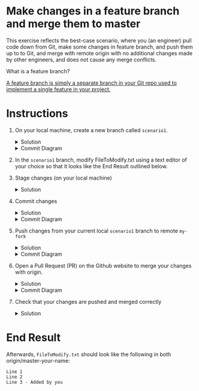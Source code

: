 # Make changes in a feature branch and merge them to master

This exercise reflects the best-case scenario, where you (an engineer) pull code down from Git, make some changes in feature branch, and push them up to to Git, and merge with remote origin with no additional changes made by other engineers, and does not cause any merge conflicts. 

What is a feature branch?

[A feature branch is simply a separate branch in your Git repo used to implement a single feature in your project.](https://bocoup.com/blog/git-workflow-walkthrough-feature-branches)

# Instructions
1. On your local machine, create a new branch called `scenario1`.
    <details>
    <summary>Solution</summary>

    ```console
    $ git checkout -b scenario1
    ```
    </details>

    <details>
    <summary>Commit Diagram</summary>

    Each letter represents a commit. Currently, both `master-your-name` and `my-fork` is pointing at the same commit (the existing content in the repo).
    ```
    A---B master-your-name, my-fork
    ```
    </details>

1. In the `scenario1` branch, modify FileToModify.txt using a text editor of your choice so that it looks like the End Result outlined below. 
1. Stage changes (on your local machine)
    <details>
    <summary>Solution</summary>
    
    ```console 
    $ git stage -A
    ```
    </details>
1. Commit changes
    <details>
    <summary>Solution</summary>
    
    ```console 
    $ git commit -m "your message"
    ```
    </details>
    <details>
    <summary>Commit Diagram</summary>

    Local Repo: 
    
    Branch `scenario1` is pointing at your new commit, C.
    ```
      C scenario1
     /
    A---B master-your-name
    ```

    `my-fork`: 
    
    no changes have been made to remote `my-fork`
    ```
    A---B master-your-name
    ```

    `origin`: 
    
    no changes have been made to remote `origin`
    ```
    A---B master-your-name
    ```
    </details>
1. Push changes from your current local `scenario1` branch to remote `my-fork`
    <details>
    <summary>Solution</summary>
    
    ```console
    $ git push -u my-fork scenario1
    ```
    </details>
    <details>
    <summary>Commit Diagram</summary>

    Local Repo: 
    
    ```
      C scenario1
     /
    A---B master-your-name
    ```

    `my-fork`: 
    ```
      C scenario1
     /
    A---B master-your-name
    ```

    `origin`:
    ```
    A---B master-your-name
    ```
    </details>
1. Open a Pull Request (PR) on the Github website to merge your changes with origin. 
    <details>
    <summary>Solution</summary>
    
    1. Go to `your-fork` (where you pushed your changes) on the Github website. By deafult, this is located at [github.intuit.com/<your-name>/git-practice](github.intuit.com/<your-name>/git-practice).
    1. Click "New pull request" (besides "Branch: master-<your-name>"). Notice this action automatically takes you to the `git-practice` repo in Albertasaurus, as this is where you are trying to merge your code change to. 
    1. Scroll down to see all the file change(s) you have made. Once you have ensured the changes are correct, click the green "Create pull request" button. Add a descriptive title and description illustrating the nature of your code change if you wish. 
    1. Git will automatically run some tests ensuring that your code change is compatible with the existing code in `origin`. If checks fail, there are some issues you need to fix in your code before you're able to merge it. You can also ask reviewers, labels, or assign this task to someone else from the column on the right-hand side. 
    1. Once all checks have passed, you can click "Merge pull request", then "Confirm merge". You also can optionally include some comments describing the merged content. 
    1. You can go to the "code" tab in `Albertasaurus/git-practice`, go to the `master-your-name` branch, and see that your changes are merged.
    </details>

    <details>
    <summary>Commit Diagram</summary>

    Local Repo: 
    
    ```
      C scenario1
     /
    A---B master-your-name
    ```

    `my-fork`: 
    ```
      C scenario1
     /
    A---B master-your-name
    ```

    `origin`:

    After `my-fork` is merged with `master-your-name`, `master-your-name` will also point at your latest commit, C.
    ```
    A---B---C master-your-name
    ```
    </details>
1. Check that your changes are pushed and merged correctly
    <details>
    <summary>Solution</summary>

    ```console
    $ git log
    ```
    The [`git log`](https://git-scm.com/book/en/v2/Git-Basics-Viewing-the-Commit-History) command shows the commit log, containing all the commits and merges by all authors in this project, in reverse chronological order. 

    `(HEAD -> master-your-name)` should be at the top, pointing to the latest commit you made on your local machine. Any other local commits that have not been pushed should be stacked underneath. 

    `(origin/master-your-name, origin/HEAD)` should point to the lastest commit you pushed into `origin`, or `master-your-name`, and any other commits you pushed into this repo should be stacked underneath.
    
   `(my-fork/master)` should point to the latest commit you pushed into `my-fork`, and any other commits you pushed into this repo should be stack underneath.

    If everything is correct, `(HEAD -> master-your-name)`,  `(origin/master-your-name, origin/HEAD)`, and `(my-fork/master)` should now all point to the 
    </detail>

# End Result
Afterwards, `FileToModify.txt` should look like the following in both origin/master-your-name:
```
Line 1 
Line 2
Line 3 - Added by you
```